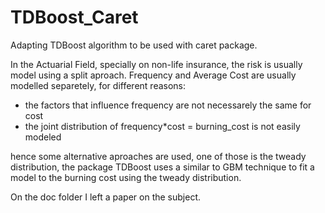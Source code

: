 # TDBoost_Caret
Adapting TDBoost algorithm to be used with caret package.

In the Actuarial Field, specially on non-life insurance, the risk is usually model using a split aproach. 
Frequency and Average Cost are usually modelled separetely, for different reasons:

  - the factors that influence frequency are not necessarely the same for cost
  - the joint distribution of frequency*cost = burning_cost is not easily modeled
  
 hence some alternative aproaches are used, one of those is the tweady distribution, the package TDBoost uses a similar to GBM technique to 
 fit a model to the burning cost using the tweady distribution.
 
 On the doc folder I left a paper on the subject.
